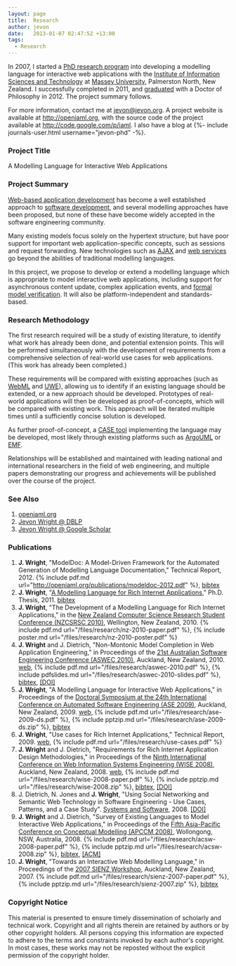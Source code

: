 ```yaml
---
layout: page
title:  Research
author: jevon
date:   2013-01-07 02:47:52 +13:00
tags:
  - Research
---
```


In 2007, I started a [PhD research program](Research.md) into developing a modelling language for interactive web applications with the <a href="http://www-ist.massey.ac.nz">Institute of Information Sciences and Technology</a> at <a href="http://www.massey.ac.nz">Massey University</a>, Palmerston North, New Zealand. I successfully completed in 2011, and <a href="http://www.youtube.com/watch?v=d9Vlo4pkYIA#t=85m32s" class="youtube">graduated</a> with a Doctor of Philosophy in 2012. The project summary follows.

For more information, contact me at jevon@jevon.org. A project website is available at <a href="http://openiaml.org">http://openiaml.org</a>, with the source code of the project available at <a href="http://code.google.com/p/iaml">http://code.google.com/p/iaml</a>. I also have a blog at <span>{%- include journals-user.html username="jevon-phd" -%}</span>.

### Project Title
A Modelling Language for Interactive Web Applications

### Project Summary
[Web-based application development](Web_Development.md) has become a well established approach to [software development](Software.md), and several modelling approaches have been proposed, but none of these have become widely accepted in the software engineering community.

Many existing models focus solely on the hypertext structure, but have poor support for important web application-specific concepts, such as sessions and request forwarding. New technologies such as [AJAX](AJAX.md) and [web services](web-services.md) go beyond the abilities of traditional modelling languages.

In this project, we propose to develop or extend a modelling language which is appropriate to model interactive web applications, including support for asynchronous content update, complex application events, and [formal model verification](formal-model-verification.md). It will also be platform-independent and standards-based.

### Research Methodology
The first research required will be a study of existing literature, to identify what work has already been done, and potential extension points. This will be performed simultaneously with the development of requirements from a comprehensive selection of real-world use cases for web applications. (This work has already been completed.)

These requirements will be compared with existing approaches (such as [WebML](webml.md) and [UWE](uwe.md)), allowing us to identify if an existing language should be extended, or a new approach should be developed. Prototypes of real-world applications will then be developed as proof-of-concepts, which will be compared with existing work. This approach will be iterated multiple times until a sufficiently concise solution is developed.

As further proof-of-concept, a [CASE tool](case-tool.md) implementing the language may be developed, most likely through existing platforms such as [ArgoUML](argouml.md) or [EMF](EMF.md).

Relationships will be established and maintained with leading national and international researchers in the field of web engineering, and multiple papers demonstrating our progress and achievements will be published over the course of the project.

### See Also
1. <a href="http://openiaml.org">openiaml.org</a>
1. <a href="http://www.informatik.uni-trier.de/~ley/db/indices/a-tree/w/Wright:Jevon_M=.html">Jevon Wright @ DBLP</a>
1. <a href="http://scholar.google.com/scholar?hl=en&lr=&sa=G&oi=qs&q=jevon+wright+author:j-wright">Jevon Wright @ Google Scholar</a>

### Publications
1. **J. Wright**, "ModelDoc: A Model-Driven Framework for the Automated Generation of Modelling Language Documentation," Technical Report, 2012. {% include pdf.md url="http://openiaml.org/publications/modeldoc-2012.pdf" %}, <a href="http://openiaml.org/publications/bib/modeldoc-2012.bib">bibtex</a>
1. **J. Wright**, "[A Modelling Language for Rich Internet Applications,](https://mro.massey.ac.nz/handle/10179/3571)" Ph.D. Thesis, 2011. <a href="http://openiaml.org/publications/bib/thesis.bib">bibtex</a>
1. **J. Wright**, "The Development of a Modelling Language for Rich Internet Applications," in the <a href="http://ecs.victoria.ac.nz/Events/NZCSRSC2010/WebHome">New Zealand Computer Science Research Student Conference (NZCSRSC 2010)</a>, Wellington, New Zealand, 2010. {% include pdf.md url="/files/research/nz-2010-paper.pdf" %}, {% include poster.md url="/files/research/nz-2010-poster.pdf" %}
1. **J. Wright** and J. Dietrich, "Non-Montonic Model Completion in Web Application Engineering," in Proceedings of the <a href="http://aswec2010.massey.ac.nz/">21st Australian Software Engineering Conference (ASWEC 2010)</a>, Auckland, New Zealand, 2010. <a href="http://openiaml.org">web</a>, {% include pdf.md url="/files/research/aswec-2010.pdf" %}, {% include pdfslides.md url="/files/research/aswec-2010-slides.pdf" %}, <a href="http://openiaml.org/publications/bib/aswec-2010.bib">bibtex</a>, <a href="http://dx.doi.org/10.1109/ASWEC.2010.17">[DOI]</a>
1. **J. Wright**, "A Modelling Language for Interactive Web Applications," in Proceedings of the <a href="https://www.se.auckland.ac.nz/conferences/ase09/">Doctoral Symposium at the 24th International Conference on Automated Software Engineering (ASE 2009)</a>, Auckland, New Zealand, 2009. <a href="http://openiaml.org">web</a>, {% include pdf.md url="/files/research/ase-2009-ds.pdf" %}, {% include pptzip.md url="/files/research/ase-2009-ds.zip" %}, <a href="http://openiaml.org/publications/bib/ase-2009.bib">bibtex</a>
1. **J. Wright**, "Use cases for Rich Internet Applications," Technical Report, 2009. <a href="http://openiaml.org">web</a>, {% include pdf.md url="/files/research/use-cases.pdf" %}
1. **J. Wright** and J. Dietrich, "Requirements for Rich Internet Application Design Methodologies," in Proceedings of the <a href="http://wise2008.mucoms.org/">Ninth International Conference on Web Information Systems Engineering (WISE 2008)</a>, Auckland, New Zealand, 2008. <a href="http://openiaml.org">web</a>, {% include pdf.md url="/files/research/wise-2008-paper.pdf" %}, {% include pptzip.md url="/files/research/wise-2008.zip" %}, <a href="http://openiaml.org/publications/bib/wise-2008.bib">bibtex</a>, <a href="http://dx.doi.org/10.1007/978-3-540-85481-4_10">[DOI]</a>
1. J. Dietrich, N. Jones and **J. Wright**, "Using Social Networking and Semantic Web Technology in Software Engineering - Use Cases, Patterns, and a Case Study". <a href="http://www.sciencedirect.com/science/journal/01641212">Systems and Software</a>, 2008. <a href="http://dx.doi.org/10.1016/j.jss.2008.03.060">[DOI]</a>
1. **J. Wright** and J. Dietrich, "Survey of Existing Languages to Model Interactive Web Applications," in Proceedings of the <a href="http://apccm.massey.ac.nz/apccm08/">Fifth Asia-Pacific Conference on Conceptual Modelling (APCCM 2008)</a>, Wollongong, NSW, Australia, 2008. {% include pdf.md url="/files/research/acsw-2008-paper.pdf" %}, {% include pptzip.md url="/files/research/acsw-2008.zip" %}, <a href="http://openiaml.org/publications/bib/apccm-2008.bib">bibtex</a>, <a href="http://portal.acm.org/citation.cfm?id=1379444">[ACM]</a>
1. **J. Wright**, "Towards an Interactive Web Modelling Language," in Proceedings of the <a href="https://www.se.auckland.ac.nz/sienz/SIENZ07/">2007 SIENZ Workshop</a>, Auckland, New Zealand, 2007. {% include pdf.md url="/files/research/sienz-2007-paper.pdf" %}, {% include pptzip.md url="/files/research/sienz-2007.zip" %}, <a href="http://openiaml.org/publications/bib/sienz-2007.bib">bibtex</a>

### Copyright Notice
This material is presented to ensure timely dissemination of scholarly and technical work. Copyright and all rights therein are retained by authors or by other copyright holders. All persons copying this information are expected to adhere to the terms and constraints invoked by each author's copyright. In most cases, these works may not be reposted without the explicit permission of the copyright holder.
